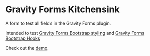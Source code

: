 # Gravity Forms Kitchensink
A form to test all fields in the Gravity Forms plugin.

Intended to test [Gravity Forms Bootstrap styling](https://github.com/MoshCat/bootstrap-gravityforms) and [Gravity Forms Bootstrap Hooks](https://github.com/MoshCat/gravityforms-bootstrap-hooks)

Check out the [demo](https://demo.middelham.nl/gravity-forms-kitchensink/).
